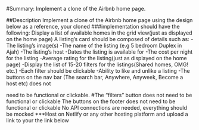 #Summary:	Implement a clone of the Airbnb home page.

##Description
Implement a clone of the Airbnb home page using the design below as a reference, your cloned ###implementation should have the following:
Display a list of available homes in the grid view(just as displayed on the home page)
A listing’s card should be composed of details such as:
-The listing’s image(s)
-The name of the listing (e.g 5 bedroom Duplex in Ajah)
-The listing’s host
-Dates the listing is available for 
-The cost per night for the listing
-Average rating for the listing(just as displayed on the home page)
-Display the list of 15-20 filters for the listings(Shared homes, OMG! etc.)
-Each filter should be clickable
-Ability to like and unlike a listing
-The buttons on the nav bar (The search bar, Anywhere, Anyweek, Become a host etc) does not 

need to be functional or clickable.
#The “filters” button does not need to be functional or clickable
The buttons on the footer does not need to be functional or clickable
No API connections are needed, everything should be mocked
***Host on Netlify or any other hosting platform and upload  a link to your
the link below
